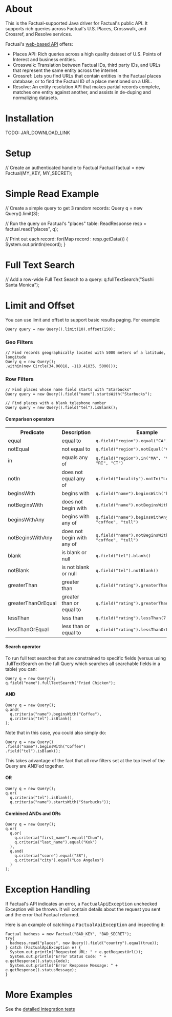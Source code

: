 # About

This is the Factual-supported Java driver for Factual's public API. It supports rich queries across Factual's U.S. Places, Crosswalk, and Crossref, and Resolve services.

Factual's [web-based API](http://developer.factual.com) offers:

* Places API: Rich queries across a high quality dataset of U.S. Points of Interest and business entities.
* Crosswalk: Translation between Factual IDs, third party IDs, and URLs that represent the same entity across the internet.
* Crossref: Lets you find URLs that contain entities in the Factual places database, or to find the Factual ID of a place mentioned on a URL.
* Resolve: An entity resolution API that makes partial records complete, matches one entity against another, and assists in de-duping and normalizing datasets.

# Installation

TODO: JAR_DOWNLOAD_LINK

# Setup

  // Create an authenticated handle to Factual
	Factual factual = new Factual(MY_KEY, MY_SECRET);

# Simple Read Example

  // Create a simple query to get 3 random records:
  Query q = new Query().limit(3);

  // Run the query on Factual's "places" table:
  ReadResponse resp = factual.read("places", q);

  // Print out each record:
  for(Map record : resp.getData()) {
    System.out.println(record);
  }
	
# Full Text Search

  // Add a row-wide Full Text Search to a query:
	q.fullTextSearch("Sushi Santa Monica");

# Limit and Offset

You can use limit and offset to support basic results paging. For example:

	Query query = new Query().limit(10).offset(150);
	
### Geo Filters

	// Find records geographically located with 5000 meters of a latitude, longitude
	Query q = new Query();
	.within(new Circle(34.06018, -118.41835, 5000)));

### Row Filters

	// Find places whose name field starts with "Starbucks"
	Query query = new Query().field("name").startsWith("Starbucks");

	// Find places with a blank telephone number
	Query query = new Query().field("tel").isBlank();

#### Comparison operators

<table>
  <tr>
    <th>Predicate</th>
    <th>Description</th>
    <th>Example</th>
  </tr>
  <tr>
    <td>equal</td>
    <td>equal to</td>
    <td><tt>q.field("region").equal("CA")</tt></td>
  </tr>
  <tr>
    <td>notEqual</td>
    <td>not equal to</td>
    <td><tt>q.field("region").notEqual("CA")</tt></td>
  </tr>
  <tr>
    <td>in</td>
    <td>equals any of</td>
    <td><tt>q.field("region").in("MA", "VT", "NH", "RI", "CT")</tt></td>
  </tr>
  <tr>
    <td>notIn</td>
    <td>does not equal any of</td>
    <td><tt>q.field("locality").notIn("Los Angeles")</tt></td>
  </tr>
  <tr>
    <td>beginsWith</td>
    <td>begins with</td>
    <td><tt>q.field("name").beginsWith("b")</tt></td>
  </tr>
  <tr>
    <td>notBeginsWith</td>
    <td>does not begin with</td>
    <td><tt>q.field("name").notBeginsWith("star")</tt></td>
  </tr>
  <tr>
    <td>beginsWithAny</td>
    <td>begins with any of</td>
    <td><tt>q.field("name").beginsWithAny("star", "coffee", "tull")</tt></td>
  </tr>
  <tr>
    <td>notBeginsWithAny</td>
    <td>does not begin with any of</td>
    <td><tt>q.field("name").notBeginsWithAny("star", "coffee", "tull")</tt></td>
  </tr>
  <tr>
    <td>blank</td>
    <td>is blank or null</td>
    <td><tt>q.field("tel").blank()</tt></td>
  </tr>
  <tr>
    <td>notBlank</td>
    <td>is not blank or null</td>
    <td><tt>q.field("tel").notBlank()</tt></td>
  </tr>
  <tr>
    <td>greaterThan</td>
    <td>greater than</td>
    <td><tt>q.field("rating").greaterThan(7.5)</tt></td>
  </tr>
  <tr>
    <td>greaterThanOrEqual</td>
    <td>greater than or equal to</td>
    <td><tt>q.field("rating").greaterThanOrEqual(7.5)</tt></td>
  </tr>
  <tr>
    <td>lessThan</td>
    <td>less than</td>
    <td><tt>q.field("rating").lessThan(7.5)</tt></td>
  </tr>
  <tr>
    <td>lessThanOrEqual</td>
    <td>less than or equal to</td>
    <td><tt>q.field("rating").lessThanOrEqual(7.5)</tt></td>
  </tr>
</table>

#### Search operator

To run full text searches that are constrained to specific fields (versus using .fullTextSearch on the full Query which searches all searchable fields in a table) you can:

	Query q = new Query();
	q.field("name").fullTextSearch("Fried Chicken");

#### AND

	Query q = new Query();
	q.and(
	  q.criteria("name").beginsWith("Coffee"),
	  q.criteria("tel").isBlank()
	);
    
Note that in this case, you could also simply do:

	Query q = new Query()
	.field("name").beginsWith("Coffee")
	.field("tel").isBlank();

This takes advantage of the fact that all row filters set at the top level of the Query are AND'ed together.

#### OR

	Query q = new Query();
	q.or(
	  q.criteria("tel").isBlank(),
	  q.criteria("name").startsWith("Starbucks"));
	  
#### Combined ANDs and ORs

	Query q = new Query();
	q.or(
	  q.or(
	    q.criteria("first_name").equal("Chun"),
	    q.criteria("last_name").equal("Kok")
	  ),
	  q.and(
	    q.criteria("score").equal("38"),
	    q.criteria("city").equal("Los Angeles")
	  )
	);

# Exception Handling

If Factual's API indicates an error, a <tt>FactualApiException</tt> unchecked Exception will be thrown. It will contain details about the request you sent and the error that Factual returned.

Here is an example of catching a <tt>FactualApiException</tt> and inspecting it:

	Factual badness = new Factual("BAD_KEY", "BAD_SECRET");
	try{
	  badness.read("places", new Query().field("country").equal(true));
	} catch (FactualApiException e) {
	  System.out.println("Requested URL: " + e.getRequestUrl());
	  System.out.println("Error Status Code: " + e.getResponse().statusCode);
	  System.out.println("Error Response Message: " + e.getResponse().statusMessage);
	}

# More Examples

See the [detailed integration tests](https://github.com/Factual/factual-java-driver/blob/master/src/test/java/com/factual/FactualTest.java)

